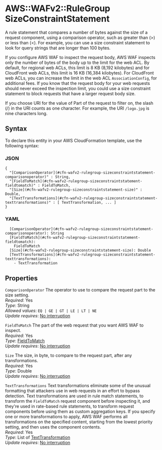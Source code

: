 # AWS::WAFv2::RuleGroup SizeConstraintStatement<a name="aws-properties-wafv2-rulegroup-sizeconstraintstatement"></a>

A rule statement that compares a number of bytes against the size of a request component, using a comparison operator, such as greater than \(>\) or less than \(<\)\. For example, you can use a size constraint statement to look for query strings that are longer than 100 bytes\. 

If you configure AWS WAF to inspect the request body, AWS WAF inspects only the number of bytes of the body up to the limit for the web ACL\. By default, for regional web ACLs, this limit is 8 KB \(8,192 kilobytes\) and for CloudFront web ACLs, this limit is 16 KB \(16,384 kilobytes\)\. For CloudFront web ACLs, you can increase the limit in the web ACL `AssociationConfig`, for additional fees\. If you know that the request body for your web requests should never exceed the inspection limit, you could use a size constraint statement to block requests that have a larger request body size\.

If you choose URI for the value of Part of the request to filter on, the slash \(/\) in the URI counts as one character\. For example, the URI `/logo.jpg` is nine characters long\.

## Syntax<a name="aws-properties-wafv2-rulegroup-sizeconstraintstatement-syntax"></a>

To declare this entity in your AWS CloudFormation template, use the following syntax:

### JSON<a name="aws-properties-wafv2-rulegroup-sizeconstraintstatement-syntax.json"></a>

```
{
  "[ComparisonOperator](#cfn-wafv2-rulegroup-sizeconstraintstatement-comparisonoperator)" : String,
  "[FieldToMatch](#cfn-wafv2-rulegroup-sizeconstraintstatement-fieldtomatch)" : FieldToMatch,
  "[Size](#cfn-wafv2-rulegroup-sizeconstraintstatement-size)" : Double,
  "[TextTransformations](#cfn-wafv2-rulegroup-sizeconstraintstatement-texttransformations)" : [ TextTransformation, ... ]
}
```

### YAML<a name="aws-properties-wafv2-rulegroup-sizeconstraintstatement-syntax.yaml"></a>

```
  [ComparisonOperator](#cfn-wafv2-rulegroup-sizeconstraintstatement-comparisonoperator): String
  [FieldToMatch](#cfn-wafv2-rulegroup-sizeconstraintstatement-fieldtomatch): 
    FieldToMatch
  [Size](#cfn-wafv2-rulegroup-sizeconstraintstatement-size): Double
  [TextTransformations](#cfn-wafv2-rulegroup-sizeconstraintstatement-texttransformations): 
    - TextTransformation
```

## Properties<a name="aws-properties-wafv2-rulegroup-sizeconstraintstatement-properties"></a>

`ComparisonOperator`  <a name="cfn-wafv2-rulegroup-sizeconstraintstatement-comparisonoperator"></a>
The operator to use to compare the request part to the size setting\.   
*Required*: Yes  
*Type*: String  
*Allowed values*: `EQ | GE | GT | LE | LT | NE`  
*Update requires*: [No interruption](https://docs.aws.amazon.com/AWSCloudFormation/latest/UserGuide/using-cfn-updating-stacks-update-behaviors.html#update-no-interrupt)

`FieldToMatch`  <a name="cfn-wafv2-rulegroup-sizeconstraintstatement-fieldtomatch"></a>
The part of the web request that you want AWS WAF to inspect\.   
*Required*: Yes  
*Type*: [FieldToMatch](aws-properties-wafv2-rulegroup-fieldtomatch.md)  
*Update requires*: [No interruption](https://docs.aws.amazon.com/AWSCloudFormation/latest/UserGuide/using-cfn-updating-stacks-update-behaviors.html#update-no-interrupt)

`Size`  <a name="cfn-wafv2-rulegroup-sizeconstraintstatement-size"></a>
The size, in byte, to compare to the request part, after any transformations\.  
*Required*: Yes  
*Type*: Double  
*Update requires*: [No interruption](https://docs.aws.amazon.com/AWSCloudFormation/latest/UserGuide/using-cfn-updating-stacks-update-behaviors.html#update-no-interrupt)

`TextTransformations`  <a name="cfn-wafv2-rulegroup-sizeconstraintstatement-texttransformations"></a>
Text transformations eliminate some of the unusual formatting that attackers use in web requests in an effort to bypass detection\. Text transformations are used in rule match statements, to transform the `FieldToMatch` request component before inspecting it, and they're used in rate\-based rule statements, to transform request components before using them as custom aggregation keys\. If you specify one or more transformations to apply, AWS WAF performs all transformations on the specified content, starting from the lowest priority setting, and then uses the component contents\.   
*Required*: Yes  
*Type*: List of [TextTransformation](aws-properties-wafv2-rulegroup-texttransformation.md)  
*Update requires*: [No interruption](https://docs.aws.amazon.com/AWSCloudFormation/latest/UserGuide/using-cfn-updating-stacks-update-behaviors.html#update-no-interrupt)